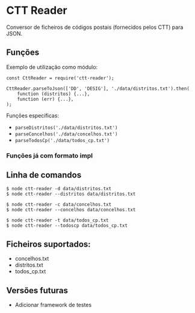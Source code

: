 # CTT Reader
Conversor de ficheiros de códigos postais (fornecidos pelos CTT) para JSON.

## Funções
Exemplo de utilização como módulo:
```
const CttReader = require('ctt-reader');

CttReader.parseToJson(['DD', 'DESIG'], './data/distritos.txt').then(
    function (distritos) {...},
    function (err) {...},
);
```

Funções específicas:
- `parseDistritos('./data/distritos.txt')`
- `parseConcelhos('./data/concelhos.txt')`
- `parseTodosCp('./data/todos_cp.txt')`

### Funções já com formato impl

## Linha de comandos
```
$ node ctt-reader -d data/distritos.txt
$ node ctt-reader --distritos data/distritos.txt

$ node ctt-reader -c data/concelhos.txt
$ node ctt-reader --concelhos data/concelhos.txt

$ node ctt-reader -t data/todos_cp.txt
$ node ctt-reader --todoscp data/todos_cp.txt
```

## Ficheiros suportados:
- concelhos.txt
- distritos.txt
- todos_cp.txt

## Versões futuras
- Adicionar framework de testes